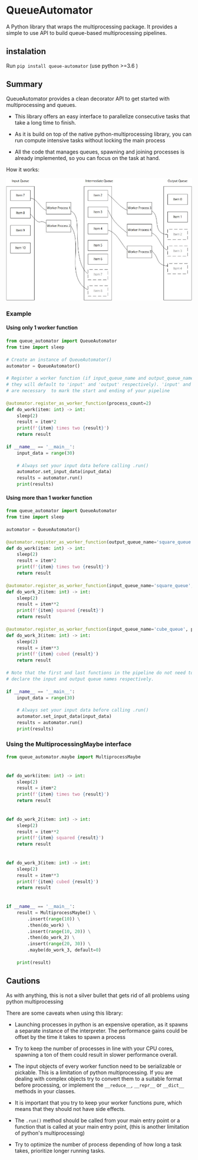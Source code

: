 # QueueAutomator

A Python library that wraps the multiprocessing package. It provides a simple to use API to build queue-based multiprocessing pipelines.

## instalation

Run `pip install queue-automator` (use python >=3.6 )

## Summary

QueueAutomator provides a clean decorator API to get started with multiprocessing and queues.

- This library offers an easy interface to parallelize consecutive tasks that take a long time to finish.

- As it is build on top of the native python-multiprocessing library, you can run compute intensive tasks without locking the main process

- All the code that manages queues, spawning and joining processes is already implemented, so you can focus on the task at hand.

How it works:

![QueueDiagram](https://raw.githubusercontent.com/Wason1797/QueueAutomator/develop/img/QueueDiagram.jpg)

### Example

#### Using only 1 worker function

```python
from queue_automator import QueueAutomator
from time import sleep

# Create an instance of QueueAutomator()
automator = QueueAutomator()

# Register a worker function (if input_queue_name and output_queue_name are not provided
# they will default to 'input' and 'output' respectively). 'input' and 'output'
# are necessary  to mark the start and ending of your pipeline

@automator.register_as_worker_function(process_count=2)
def do_work(item: int) -> int:
    sleep(2)
    result = item*2
    print(f'{item} times two {result}')
    return result

if __name__ == '__main__':
    input_data = range(30)

    # Always set your input data before calling .run()
    automator.set_input_data(input_data)
    results = automator.run()
    print(results)

```

#### Using more than 1 worker function

```python
from queue_automator import QueueAutomator
from time import sleep

automator = QueueAutomator()

@automator.register_as_worker_function(output_queue_name='square_queue', process_count=2)
def do_work(item: int) -> int:
    sleep(2)
    result = item*2
    print(f'{item} times two {result}')
    return result

@automator.register_as_worker_function(input_queue_name='square_queue', output_queue_name='cube_queue', process_count=2)
def do_work_2(item: int) -> int:
    sleep(2)
    result = item**2
    print(f'{item} squared {result}')
    return result

@automator.register_as_worker_function(input_queue_name='cube_queue', process_count=2)
def do_work_3(item: int) -> int:
    sleep(2)
    result = item**3
    print(f'{item} cubed {result}')
    return result

# Note that the first and last functions in the pipeline do not need to
# declare the input and output queue names respectively.

if __name__ == '__main__':
    input_data = range(30)

    # Always set your input data before calling .run()
    automator.set_input_data(input_data)
    results = automator.run()
    print(results)

```

### Using the MultiprocessingMaybe interface

```python
from queue_automator.maybe import MultiprocessMaybe


def do_work(item: int) -> int:
    sleep(2)
    result = item*2
    print(f'{item} times two {result}')
    return result


def do_work_2(item: int) -> int:
    sleep(2)
    result = item**2
    print(f'{item} squared {result}')
    return result


def do_work_3(item: int) -> int:
    sleep(2)
    result = item**3
    print(f'{item} cubed {result}')
    return result


if __name__ == '__main__':
    result = MultiprocessMaybe() \
        .insert(range(10)) \
        .then(do_work) \
        .insert(range(10, 20)) \
        .then(do_work_2) \
        .insert(range(20, 30)) \
        .maybe(do_work_3, default=0)

    print(result)

```

## Cautions

As with anything, this is not a silver bullet that gets rid of all problems using python multiprocessing

There are some caveats when using this library:

- Launching processes in python is an expensive operation, as it spawns a separate instance of the interpreter. The performance gains could be offset by the time it takes to spawn a process

- Try to keep the number of processes in line with your CPU cores, spawning a ton of them could result in slower performance overall.

- The input objects of every worker function need to be serializable or pickable. This is a limitation of python multiprocessing. If you are dealing with complex objects try to convert them to a suitable format before processing, or implement the `__reduce__`, `__repr__` or `__dict__` methods in your classes.

- It is important that you try to keep your worker functions pure, which means that they should not have side effects.

- The `.run()` method should be called from your main entry point or a function that is called at your main entry point, (this is another limitation of python's multiprocessing)

- Try to optimize the number of process depending of how long a task takes, prioritize longer running tasks.
